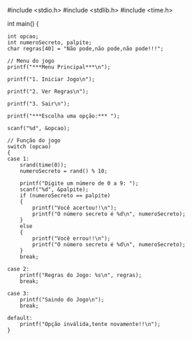 #include <stdio.h>
#include <stdlib.h>
#include <time.h>

int main()
{

    int opcao;
    int numeroSecreto, palpite;
    char regras[40] = "Não pode,não pode,não pode!!!";

    // Menu do jogo
    printf("***Menu Principal***\n");

    printf("1. Iniciar Jogo\n");

    printf("2. Ver Regras\n");

    printf("3. Sair\n");

    printf("***Escolha uma opção:*** ");

    scanf("%d", &opcao);

    // Função do jogo
    switch (opcao)
    {
    case 1:
        srand(time(0));
        numeroSecreto = rand() % 10;

        printf("Digite um número de 0 a 9: ");
        scanf("%d", &palpite);
        if (numeroSecreto == palpite)
        {
            printf("Você acertou!!\n");
            printf("O número secreto é %d\n", numeroSecreto);
        }
        else
        {
            printf("Você errou!!\n");
            printf("O número secreto é %d\n", numeroSecreto);
        }
        break;

    case 2:
        printf("Regras do Jogo: %s\n", regras);
        break;

    case 3:
        printf("Saindo do Jogo\n");
        break;

    default:
        printf("Opção inválida,tente novamente!!\n");
    }
